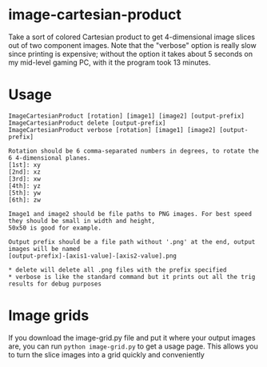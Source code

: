 # image-cartesian-product
Take a sort of colored Cartesian product to get 4-dimensional image slices out of two component images. Note that the "verbose" option is really slow since printing is expensive; without the option it takes about 5 seconds on my mid-level gaming PC, with it the program took 13 minutes.

# Usage
```
ImageCartesianProduct [rotation] [image1] [image2] [output-prefix]
ImageCartesianProduct delete [output-prefix]
ImageCartesianProduct verbose [rotation] [image1] [image2] [output-prefix]

Rotation should be 6 comma-separated numbers in degrees, to rotate the 6 4-dimensional planes.
[1st]: xy
[2nd]: xz
[3rd]: xw
[4th]: yz
[5th]: yw
[6th]: zw

Image1 and image2 should be file paths to PNG images. For best speed they should be small in width and height,
50x50 is good for example.

Output prefix should be a file path without '.png' at the end, output images will be named
[output-prefix]-[axis1-value]-[axis2-value].png

* delete will delete all .png files with the prefix specified
* verbose is like the standard command but it prints out all the trig results for debug purposes
```

# Image grids
If you download the image-grid.py file and put it where your output images are, you can run `python image-grid.py` to get a usage page. This allows you to turn the slice images into a grid quickly and conveniently

